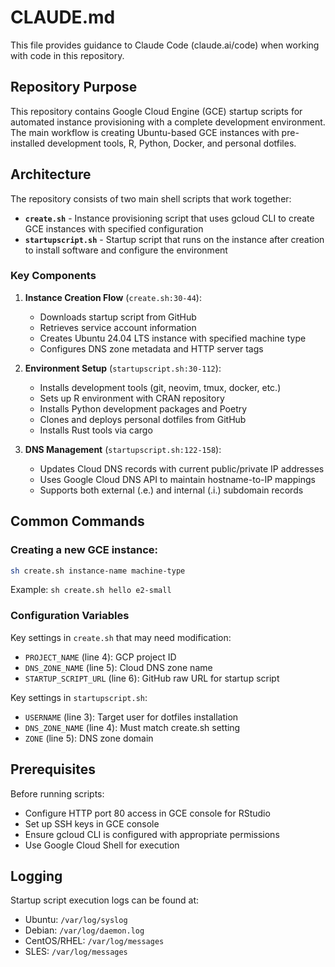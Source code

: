 # CLAUDE.md

This file provides guidance to Claude Code (claude.ai/code) when working with code in this repository.

## Repository Purpose

This repository contains Google Cloud Engine (GCE) startup scripts for automated instance provisioning with a complete development environment. The main workflow is creating Ubuntu-based GCE instances with pre-installed development tools, R, Python, Docker, and personal dotfiles.

## Architecture

The repository consists of two main shell scripts that work together:

- **`create.sh`** - Instance provisioning script that uses gcloud CLI to create GCE instances with specified configuration
- **`startupscript.sh`** - Startup script that runs on the instance after creation to install software and configure the environment

### Key Components

1. **Instance Creation Flow** (`create.sh:30-44`):
   - Downloads startup script from GitHub 
   - Retrieves service account information
   - Creates Ubuntu 24.04 LTS instance with specified machine type
   - Configures DNS zone metadata and HTTP server tags

2. **Environment Setup** (`startupscript.sh:30-112`):
   - Installs development tools (git, neovim, tmux, docker, etc.)
   - Sets up R environment with CRAN repository
   - Installs Python development packages and Poetry
   - Clones and deploys personal dotfiles from GitHub
   - Installs Rust tools via cargo

3. **DNS Management** (`startupscript.sh:122-158`):
   - Updates Cloud DNS records with current public/private IP addresses
   - Uses Google Cloud DNS API to maintain hostname-to-IP mappings
   - Supports both external (.e.) and internal (.i.) subdomain records

## Common Commands

### Creating a new GCE instance:
```bash
sh create.sh instance-name machine-type
```
Example: `sh create.sh hello e2-small`

### Configuration Variables

Key settings in `create.sh` that may need modification:
- `PROJECT_NAME` (line 4): GCP project ID
- `DNS_ZONE_NAME` (line 5): Cloud DNS zone name  
- `STARTUP_SCRIPT_URL` (line 6): GitHub raw URL for startup script

Key settings in `startupscript.sh`:
- `USERNAME` (line 3): Target user for dotfiles installation
- `DNS_ZONE_NAME` (line 4): Must match create.sh setting
- `ZONE` (line 5): DNS zone domain

## Prerequisites

Before running scripts:
- Configure HTTP port 80 access in GCE console for RStudio
- Set up SSH keys in GCE console
- Ensure gcloud CLI is configured with appropriate permissions
- Use Google Cloud Shell for execution

## Logging

Startup script execution logs can be found at:
- Ubuntu: `/var/log/syslog`
- Debian: `/var/log/daemon.log` 
- CentOS/RHEL: `/var/log/messages`
- SLES: `/var/log/messages`